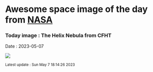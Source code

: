
# Awesome space image of the day from [NASA](https://api.nasa.gov/)

### Today image : The Helix Nebula from CFHT
Date : 2023-05-07

![](https://apod.nasa.gov/apod/image/2305/Helix2_CFHT_960.jpg)

<small>Latest update : Sun May  7 18:14:26 2023</small>
        